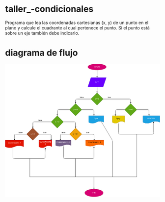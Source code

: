 # taller_-condicionales
Programa que lea las coordenadas cartesianas (x, y) de un punto en el plano y calcule el cuadrante al cual pertenece el punto. Si el punto está sobre un eje también debe indicarlo.
# diagrama de flujo 
![Diagrama de flujo](diagrama.png "diagrama de fujo")

